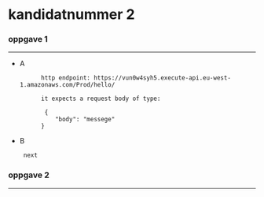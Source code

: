 # kandidatnummer 2


### oppgave 1
___
- A
     
            http endpoint: https://vun0w4syh5.execute-api.eu-west-1.amazonaws.com/Prod/hello/
        
            it expects a request body of type:
            
             {
                "body": "messege"
            }
- B
    
       next

### oppgave 2
___

